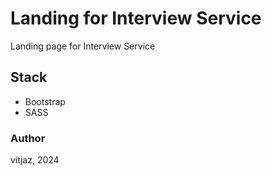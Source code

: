 # Landing for Interview Service
Landing page for Interview Service

## Stack
 - Bootstrap
 - SASS

### Author
vitjaz, 2024